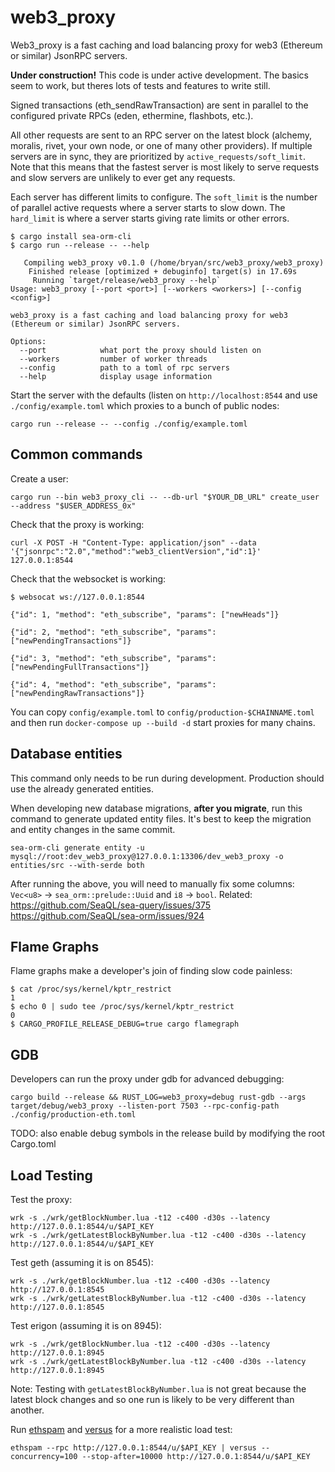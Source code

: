# web3_proxy

Web3_proxy is a fast caching and load balancing proxy for web3 (Ethereum or similar) JsonRPC servers.

**Under construction!** This code is under active development. The basics seem to work, but theres lots of tests and features to write still.

Signed transactions (eth_sendRawTransaction) are sent in parallel to the configured private RPCs (eden, ethermine, flashbots, etc.).

All other requests are sent to an RPC server on the latest block (alchemy, moralis, rivet, your own node, or one of many other providers). If multiple servers are in sync, they are prioritized by `active_requests/soft_limit`. Note that this means that the fastest server is most likely to serve requests and slow servers are unlikely to ever get any requests.

Each server has different limits to configure. The `soft_limit` is the number of parallel active requests where a server starts to slow down. The `hard_limit` is where a server starts giving rate limits or other errors.

```
$ cargo install sea-orm-cli
$ cargo run --release -- --help
```
```
   Compiling web3_proxy v0.1.0 (/home/bryan/src/web3_proxy/web3_proxy)
    Finished release [optimized + debuginfo] target(s) in 17.69s
     Running `target/release/web3_proxy --help`
Usage: web3_proxy [--port <port>] [--workers <workers>] [--config <config>]

web3_proxy is a fast caching and load balancing proxy for web3 (Ethereum or similar) JsonRPC servers.

Options:
  --port            what port the proxy should listen on
  --workers         number of worker threads
  --config          path to a toml of rpc servers
  --help            display usage information
```

Start the server with the defaults (listen on `http://localhost:8544` and use `./config/example.toml` which proxies to a bunch of public nodes:

```
cargo run --release -- --config ./config/example.toml
```

## Common commands

Create a user:

```
cargo run --bin web3_proxy_cli -- --db-url "$YOUR_DB_URL" create_user --address "$USER_ADDRESS_0x"
```

Check that the proxy is working:

```
curl -X POST -H "Content-Type: application/json" --data '{"jsonrpc":"2.0","method":"web3_clientVersion","id":1}' 127.0.0.1:8544
```

Check that the websocket is working:

```
$ websocat ws://127.0.0.1:8544

{"id": 1, "method": "eth_subscribe", "params": ["newHeads"]}

{"id": 2, "method": "eth_subscribe", "params": ["newPendingTransactions"]}

{"id": 3, "method": "eth_subscribe", "params": ["newPendingFullTransactions"]}

{"id": 4, "method": "eth_subscribe", "params": ["newPendingRawTransactions"]}
```

You can copy `config/example.toml` to `config/production-$CHAINNAME.toml` and then run `docker-compose up --build -d` start proxies for many chains.

## Database entities

This command only needs to be run during development. Production should use the already generated entities.

When developing new database migrations, **after you migrate**, run this command to generate updated entity files. It's best to keep the migration and entity changes in the same commit.

```
sea-orm-cli generate entity -u mysql://root:dev_web3_proxy@127.0.0.1:13306/dev_web3_proxy -o entities/src --with-serde both
```

After running the above, you will need to manually fix some columns: `Vec<u8>` -> `sea_orm::prelude::Uuid` and `i8` -> `bool`. Related: <https://github.com/SeaQL/sea-query/issues/375> <https://github.com/SeaQL/sea-orm/issues/924>

## Flame Graphs

Flame graphs make a developer's join of finding slow code painless:

    $ cat /proc/sys/kernel/kptr_restrict
    1
    $ echo 0 | sudo tee /proc/sys/kernel/kptr_restrict
    0
    $ CARGO_PROFILE_RELEASE_DEBUG=true cargo flamegraph


## GDB

Developers can run the proxy under gdb for advanced debugging:

    cargo build --release && RUST_LOG=web3_proxy=debug rust-gdb --args target/debug/web3_proxy --listen-port 7503 --rpc-config-path ./config/production-eth.toml

TODO: also enable debug symbols in the release build by modifying the root Cargo.toml

## Load Testing

Test the proxy:

    wrk -s ./wrk/getBlockNumber.lua -t12 -c400 -d30s --latency http://127.0.0.1:8544/u/$API_KEY
    wrk -s ./wrk/getLatestBlockByNumber.lua -t12 -c400 -d30s --latency http://127.0.0.1:8544/u/$API_KEY

Test geth (assuming it is on 8545):

    wrk -s ./wrk/getBlockNumber.lua -t12 -c400 -d30s --latency http://127.0.0.1:8545
    wrk -s ./wrk/getLatestBlockByNumber.lua -t12 -c400 -d30s --latency http://127.0.0.1:8545

Test erigon (assuming it is on 8945):

    wrk -s ./wrk/getBlockNumber.lua -t12 -c400 -d30s --latency http://127.0.0.1:8945
    wrk -s ./wrk/getLatestBlockByNumber.lua -t12 -c400 -d30s --latency http://127.0.0.1:8945

Note: Testing with `getLatestBlockByNumber.lua` is not great because the latest block changes and so one run is likely to be very different than another.

Run [ethspam](https://github.com/INFURA/versus) and [versus](https://github.com/shazow/ethspam) for a more realistic load test:

    ethspam --rpc http://127.0.0.1:8544/u/$API_KEY | versus --concurrency=100 --stop-after=10000 http://127.0.0.1:8544/u/$API_KEY
